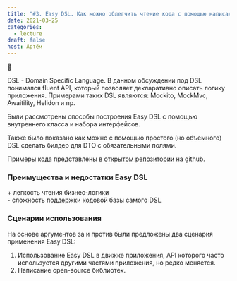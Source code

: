 ```yaml
---
title: "#3. Easy DSL. Как можно облегчить чтение кода с помощью написания внутренних DSL"
date: 2021-03-25
categories: 
  - lecture
draft: false
host: Артём
---
```


:crab:
<!--more-->

DSL - Domain Specific Language.
В данном обсуждении под DSL понимался fluent API, который позволяет декларативно описать логику приложения.
Примерами таких DSL являются: Mockito, MockMvc, Awaitility, Helidon и пр.

Были рассмотрены способы построения Easy DSL с помощью внутреннего класса и набора интерфейсов.

Также было показано как можно с помощью простого (но объемного) DSL сделать билдер для DTO с обязательными полями.

Примеры кода представлены в [открытом репозитории](https://github.com/Boiarshinov/easy-dsl-demo) на github.

### Преимущества и недостатки Easy DSL
\+ легкость чтения бизнес-логики  
\- сложность поддержки кодовой базы самого DSL

### Сценарии использования
На основе аргументов за и против были предложены два сценария применения Easy DSL:
1. Использование Easy DSL в движке приложения, API которого часто используется другими частями приложения, но редко меняется.
2. Написание open-source библиотек.